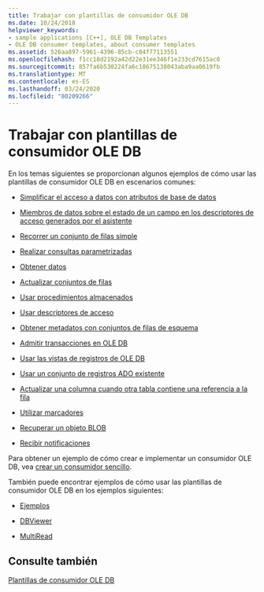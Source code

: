 ```yaml
---
title: Trabajar con plantillas de consumidor OLE DB
ms.date: 10/24/2018
helpviewer_keywords:
- sample applications [C++], OLE DB Templates
- OLE DB consumer templates, about consumer templates
ms.assetid: 526aa897-5961-4396-85cb-c84f77113551
ms.openlocfilehash: f1cc18d2192a42d22e31ee346f1e233cd7615ac0
ms.sourcegitcommit: 857fa6b530224fa6c18675138043aba9aa0619fb
ms.translationtype: MT
ms.contentlocale: es-ES
ms.lasthandoff: 03/24/2020
ms.locfileid: "80209266"
---
```

# <a name="working-with-ole-db-consumer-templates"></a>Trabajar con plantillas de consumidor OLE DB

En los temas siguientes se proporcionan algunos ejemplos de cómo usar las plantillas de consumidor OLE DB en escenarios comunes:

- [Simplificar el acceso a datos con atributos de base de datos](../../data/oledb/simplifying-data-access-with-database-attributes.md)

- [Miembros de datos sobre el estado de un campo en los descriptores de acceso generados por el asistente](../../data/oledb/field-status-data-members-in-wizard-generated-accessors.md)

- [Recorrer un conjunto de filas simple](../../data/oledb/traversing-a-simple-rowset.md)

- [Realizar consultas parametrizadas](../../data/oledb/issuing-a-parameterized-query.md)

- [Obtener datos](../../data/oledb/fetching-data.md)

- [Actualizar conjuntos de filas](../../data/oledb/updating-rowsets.md)

- [Usar procedimientos almacenados](../../data/oledb/using-stored-procedures.md)

- [Usar descriptores de acceso](../../data/oledb/using-accessors.md)

- [Obtener metadatos con conjuntos de filas de esquema](../../data/oledb/obtaining-metadata-with-schema-rowsets.md)

- [Admitir transacciones en OLE DB](../../data/oledb/supporting-transactions-in-ole-db.md)

- [Usar las vistas de registros de OLE DB](../../data/oledb/using-ole-db-record-views.md)

- [Usar un conjunto de registros ADO existente](../../data/oledb/using-an-existing-ado-recordset.md)

- [Actualizar una columna cuando otra tabla contiene una referencia a la fila](../../data/oledb/updating-a-column-when-another-table-contains-a-reference-to-the-row.md)

- [Utilizar marcadores](../../data/oledb/using-bookmarks.md)

- [Recuperar un objeto BLOB](../../data/oledb/retrieving-a-blob.md)

- [Recibir notificaciones](../../data/oledb/receiving-notifications.md)

Para obtener un ejemplo de cómo crear e implementar un consumidor OLE DB, vea [crear un consumidor sencillo](../../data/oledb/creating-an-ole-db-consumer.md).

También puede encontrar ejemplos de cómo usar las plantillas de consumidor OLE DB en los ejemplos siguientes:

- [Ejemplos](https://github.com/Microsoft/VCSamples/tree/master/VC2010Samples/ATL/OLEDB/Consumer)

- [DBViewer](https://github.com/Microsoft/VCSamples/tree/master/VC2010Samples/ATL/OLEDB/Consumer)

- [MultiRead](https://github.com/Microsoft/VCSamples/tree/master/VC2010Samples/ATL/OLEDB/Consumer)

## <a name="see-also"></a>Consulte también

[Plantillas de consumidor OLE DB](../../data/oledb/ole-db-consumer-templates-cpp.md)
